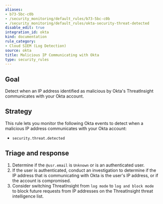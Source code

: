 ```yaml
---
aliases:
- b73-5bc-c0b
- /security_monitoring/default_rules/b73-5bc-c0b
- /security_monitoring/default_rules/okta-security-threat-detected
disable_edit: true
integration_id: okta
kind: documentation
rule_category:
- Cloud SIEM (Log Detection)
source: okta
title: Malicious IP Communicating with Okta
type: security_rules
---
```


## Goal
Detect when an IP address identified as malicious by Okta's ThreatInsight communicates with your Okta account.

## Strategy
This rule lets you monitor the following Okta events to detect when a malicious IP address communicates with your Okta account:

* `security.threat.detected`

## Triage and response
1. Determine if the `@usr.email` is `Unknown` or is an authenticated user.
2. If the user is authenticated, conduct an investigation to determine if the IP address that is communicating with Okta is the user's IP address, or if the account is compromised.
3. Consider switching ThreatInsight from `log mode` to `log and block mode` to block future requests from IP addresses on the ThreatInsight threat intelligence list.
